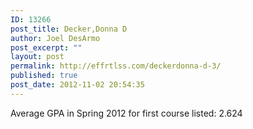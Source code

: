 ```yaml
---
ID: 13266
post_title: Decker,Donna D
author: Joel DesArmo
post_excerpt: ""
layout: post
permalink: http://effrtlss.com/deckerdonna-d-3/
published: true
post_date: 2012-11-02 20:54:35
---
```

<p>Average GPA in Spring 2012 for first course listed: 2.624</p>